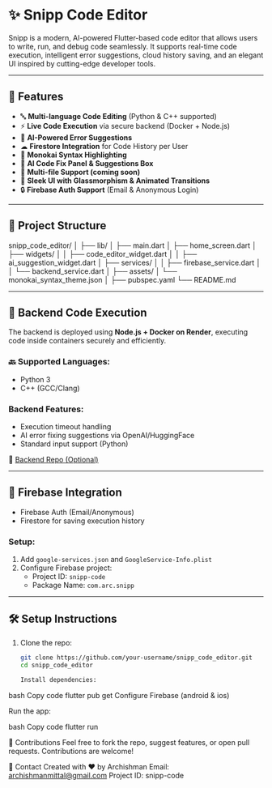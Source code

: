 # ✨ Snipp Code Editor

Snipp is a modern, AI-powered Flutter-based code editor that allows users to write, run, and debug code seamlessly. It supports real-time code execution, intelligent error suggestions, cloud history saving, and an elegant UI inspired by cutting-edge developer tools.

---

## 🚀 Features

- 🔤 **Multi-language Code Editing** (Python & C++ supported)
- ⚡ **Live Code Execution** via secure backend (Docker + Node.js)
- 🤖 **AI-Powered Error Suggestions**
- ☁ **Firestore Integration** for Code History per User
- 🌈 **Monokai Syntax Highlighting**
- 🧠 **AI Code Fix Panel & Suggestions Box**
- 📂 **Multi-file Support (coming soon)**
- 🎨 **Sleek UI with Glassmorphism & Animated Transitions**
- 🔒 **Firebase Auth Support** (Email & Anonymous Login)

---

## 📁 Project Structure

snipp_code_editor/ │ ├── lib/ │ ├── main.dart │ ├── home_screen.dart │ ├── widgets/ │ │ ├── code_editor_widget.dart │ │ ├── ai_suggestion_widget.dart │ ├── services/ │ │ ├── firebase_service.dart │ │ └── backend_service.dart │ ├── assets/ │ └── monokai_syntax_theme.json │ ├── pubspec.yaml └── README.md

---

## 🔧 Backend Code Execution

The backend is deployed using **Node.js + Docker on Render**, executing code inside containers securely and efficiently.

### 🔙 Supported Languages:
- Python 3
- C++ (GCC/Clang)

### Backend Features:
- Execution timeout handling
- AI error fixing suggestions via OpenAI/HuggingFace
- Standard input support (Python)

🔗 [Backend Repo (Optional)](https://github.com/your-backend-repo)

---

## 🔐 Firebase Integration

- Firebase Auth (Email/Anonymous)
- Firestore for saving execution history

### Setup:
1. Add `google-services.json` and `GoogleService-Info.plist`
2. Configure Firebase project:
   - Project ID: `snipp-code`
   - Package Name: `com.arc.snipp`

---

## 🛠 Setup Instructions

1. Clone the repo:
   ```bash
   git clone https://github.com/your-username/snipp_code_editor.git
   cd snipp_code_editor

   Install dependencies:

bash
Copy code
flutter pub get
Configure Firebase (android & ios)

Run the app:

bash
Copy code
flutter run

🤝 Contributions
Feel free to fork the repo, suggest features, or open pull requests. Contributions are welcome!

💬 Contact
Created with ❤️ by Archishman
Email: archishmanmittal@gmail.com
Project ID: snipp-code


